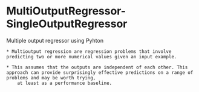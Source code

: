 # MultiOutputRegressor-SingleOutputRegressor
Multiple output regressor using Pyhton

	* Multioutput regression are regression problems that involve predicting two or more numerical values given an input example.

	* This assumes that the outputs are independent of each other. This approach can provide surprisingly effective predictions on a range of problems and may be worth trying, 
		at least as a performance baseline.
		
